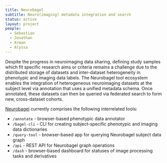 ```yaml
---
title: Neurobagel
subtitle: Neuro(imaging) metadata integration and search
status: active
layout: project
people:
  - Sebastian
  - Jonathan
  - Arman
  - Alyssa
---
```


Despite the progress in neuroimaging data sharing, defining study samples which fit specific research aims or criteria remains a challenge due to the distributed storage of datasets and inter-dataset heterogeneity in phenotypic and imaging data labels. The Neurobagel tool ecosystem enables the integration of heterogeneous neuroimaging datasets at the subject level via annotation that uses a unified metadata schema. Once annotated, these datasets can then be queried via federated search to form new, cross-dataset cohorts.

[Neurobagel](https://github.com/neurobagel) currently comprises the following interrelated tools:
* `/annotate` - browser-based phenotypic data annotator
* `/bagel-cli` - CLI for creating subject-specific phenotypic and imaging data dictionaries
* `/query-tool` - browser-based app for querying Neurobagel subject data graph
* `/api` - REST API for Neurobagel graph operations
* `/dash` - browser-based dashboard for statuses of image processing tasks and derivatives

